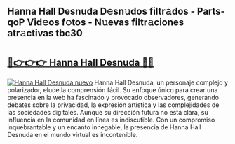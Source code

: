 ## Hanna Hall Desnuda D𝚎sn𝚞dos filtr𝚊dos - Parts-qoP Vid𝚎os f𝚘tos - N𝚞evas filtr𝚊ciones atr𝚊ctivas tbc30

# <h2><a href="http://mbc7o1.tromn.icu/?c=Hanna+Hall+Desnuda">🔗👉👉👉 Hanna Hall Desnuda 🔗🔗</a></h2>

[![Hanna Hall Desnuda nuevo](https://i.imgur.com/pEAQMta.gif)](http://mbc7o1.tromn.icu/?c=Hanna+Hall+Desnuda)
Hanna Hall Desnuda, un personaje complejo y polarizador, elude la comprensión fácil. Su enfoque único para crear una presencia en la web ha fascinado y provocado observadores, generando debates sobre la privacidad, la expresión artística y las complejidades de las sociedades digitales. Aunque su dirección futura no está clara, su influencia en la comunidad en línea es indiscutible. Con un compromiso inquebrantable y un encanto innegable, la presencia de Hanna Hall Desnuda en el mundo virtual es incontenible.
